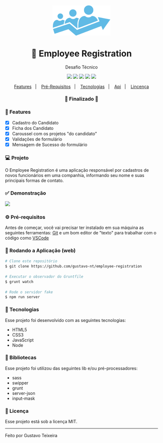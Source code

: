 <h4 align="center">
  <img src="https://github.com/gustavo-nt/employee-registration/blob/master/public/assets/employee.png" alt="logo" height="100"/>
</h4>

<h1 align="center">
    💼 Employee Registration 
</h1>

<p align="center">Desafio Técnico</p>

<p align="center">
  <img src="https://img.shields.io/static/v1?label=html&message=5.0&color=61DAFB&logo=html" />
  <img src="https://img.shields.io/static/v1?label=css&message=3.0&color=0088CC&logo=css" />
  <img src="https://img.shields.io/static/v1?label=js&message=ES6&color=yellow&logo=javascript" />
  <img src="https://img.shields.io/badge/last%20commit-april-blue" />
  <img src="https://img.shields.io/badge/license-MIT-success"/>
</p>

<p align="center">
  <a href="#-features">Features</a>&nbsp;&nbsp;&nbsp;|&nbsp;&nbsp;&nbsp;
  <a href="#-pré-requisitos">Pré-Requisitos</a>&nbsp;&nbsp;&nbsp;|&nbsp;&nbsp;&nbsp;
  <a href="#-tecnologias">Tecnologias</a>&nbsp;&nbsp;&nbsp;|&nbsp;&nbsp;&nbsp;
  <a href="#-api">Api</a>&nbsp;&nbsp;&nbsp;|&nbsp;&nbsp;&nbsp;
  <a href="#-licença">Lincença</a>
</p>

<h3 align="center"> 
🚧  Finalizado  🚧
</h3>

### 📎 Features 

- [x] Cadastro do Candidato
- [x] Ficha dos Candidato
- [x] Caroussel com os projetos "do candidato"
- [x] Validações de formulário
- [x] Mensagem de Sucesso do formulário

### 💻 Projeto

O Employee Registration é uma aplicação responsável por cadastros de novos funcionários em uma companhia, informando seu nome e suas principais formas de contato.

### ✅ Demonstração
<img src="https://github.com/gustavo-nt/employee-registration-next/blob/master/src/assets/home.png" />

### ⚙ Pré-requisitos

Antes de começar, você vai precisar ter instalado em sua máquina as seguintes ferramentas:
[Git](https://git-scm.com) e um bom editor de "texto" para trabalhar com o código como [VSCode](https://code.visualstudio.com/)

### 📗 Rodando a Aplicação (web)

```bash
# Clone este repositório
$ git clone https://github.com/gustavo-nt/employee-registration

# Executar o observador do Gruntfile
$ grunt watch

# Rode o servidor fake
$ npm run server
```

### 🚀 Tecnologias

Esse projeto foi desenvolvido com as seguintes tecnologias:

- HTML5
- CSS3
- JavaScript
- Node

### 📕 Bibliotecas

Esse projeto foi utilizou das seguintes lib e/ou pré-processadores:

- sass
- swipper
- grunt
- server-json
- input-mask

### 📝 Licença

Esse projeto está sob a licença MIT.

<hr/>

Feito por Gustavo Teixeira
